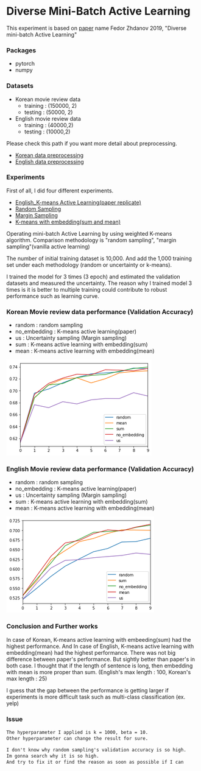 # Diverse Mini-Batch Active Learning

This experiment is based on [paper](https://arxiv.org/pdf/1901.05954.pdf) name Fedor Zhdanov 2019, "Diverse mini-batch Active Learning"

### Packages
- pytorch
- numpy

### Datasets

- Korean movie review data
  - training : (150000, 2)
  - testing : (50000, 2)
- English movie review data
  - training : (40000,2)
  - testing : (10000,2)

Please check this path if you want more detail about preprocessing.
- [Korean data preprocessing](https://github.com/hskimim/active-learning-tutorial/blob/master/Diverse_minibatch_Active_Learning/Korean_MR_Preprocessing.ipynb)
- [English data preprocessing](https://github.com/hskimim/active-learning-tutorial/blob/master/Diverse_minibatch_Active_Learning/English_MV_Preprocessing.ipynb)


### Experiments

First of all, I did four different experiments.
- [English_K-means Active Learning(paper replicate)](https://github.com/hskimim/active-learning-tutorial/blob/master/Diverse_minibatch_Active_Learning/Diverse%20mini-batch%20Acitve%20Learning(paper%20replicate).ipynb)
- [Random Sampling](https://github.com/hskimim/active-learning-tutorial/blob/master/Diverse_minibatch_Active_Learning/ENG_experiments/random_sampling_with_embedding.ipynb)
- [Margin Sampling](https://github.com/hskimim/active-learning-tutorial/blob/master/Diverse_minibatch_Active_Learning/ENG_experiments/uncertainty_sampling_with_embedding.ipynb)
- [K-means with embedding(sum and mean)](https://github.com/hskimim/active-learning-tutorial/blob/master/Diverse_minibatch_Active_Learning/ENG_experiments/k%3D1000%2Cbeta%3D10_with_embedding(ENG).ipynb)

Operating mini-batch Active Learning by using weighted K-means algorithm. Comparison methodology is "random sampling", "margin sampling"(vanilla active learning)

The number of initial training dataset is 10,000. And add the 1,000 training set under each methodology (random or uncertainty or k-means).

I trained the model for 3 times (3 epoch) and estimated the validation datasets and measured the uncertainty. The reason why I trained model 3 times is it is better to multiple training could contribute to robust performance such as learning curve.

### Korean Movie review data performance (Validation Accuracy)
- random : random sampling
- no_embedding : K-means active learning(paper)
- us : Uncertainty sampling (Margin sampling)
- sum : K-means active learning with embedding(sum)
- mean : K-means active learning with embedding(mean)

<img src = 'assets/markdown-img-paste-20190614160248702.png'>

### English Movie review data performance (Validation Accuracy)
- random : random sampling
- no_embedding : K-means active learning(paper)
- us : Uncertainty sampling (Margin sampling)
- sum : K-means active learning with embedding(sum)
- mean : K-means active learning with embedding(mean)

<img src ="assets/markdown-img-paste-20190614160255840.png">

### Conclusion and Further works

In case of Korean, K-means active learning with embeeding(sum) had the highest performance. And In case of English, K-means active learning with embedding(mean) had the highest performance. There was not big difference between paper's performance. But sightly better than paper's in both case. I thought that if the length of sentence is long, then embedding with mean is more proper than sum. (English's max length : 100, Korean's max length : 25)

I guess that the gap between the performance is getting larger if experiments is more difficult task such as multi-class classification (ex. yelp)

### Issue
```
The hyperparameter I applied is k = 1000, beta = 10.
Other hyperparameter can change the result for sure.   
```
```
I don't know why random sampling's validation accuracy is so high.
Im gonna search why it is so high.
And try to fix it or find the reason as soon as possible if I can
```
